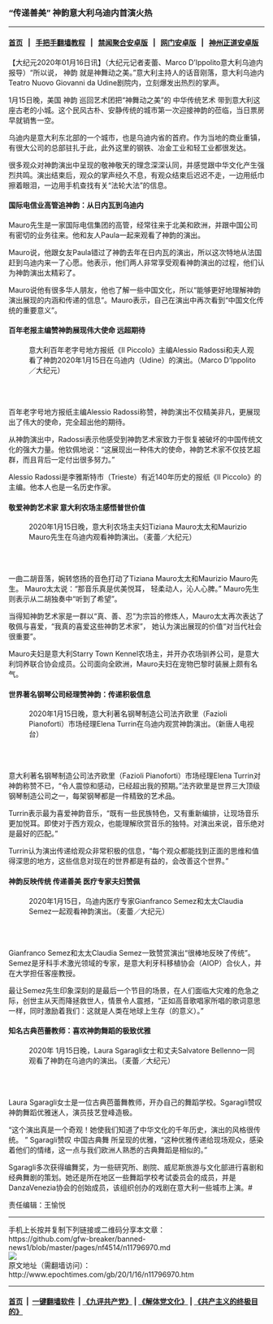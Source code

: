 ### “传递善美” 神韵意大利乌迪内首演火热
------------------------

#### [首页](https://github.com/gfw-breaker/banned-news1/blob/master/README.md) &nbsp;&nbsp;|&nbsp;&nbsp; [手把手翻墙教程](https://github.com/gfw-breaker/guides/wiki) &nbsp;&nbsp;|&nbsp;&nbsp; [禁闻聚合安卓版](https://github.com/gfw-breaker/bn-android) &nbsp;&nbsp;|&nbsp;&nbsp; [网门安卓版](https://github.com/oGate2/oGate) &nbsp;&nbsp;|&nbsp;&nbsp; [神州正道安卓版](https://github.com/SzzdOgate/update) 



<div><p>
 【大纪元2020年01月16日讯】（大纪元记者麦蕾、Marco D’Ippolito意大利乌迪内报导）“所以说，
 <ok href="http://www.epochtimes.com/gb/tag/%E7%A5%9E%E9%9F%B5.html">
  神韵
 </ok>
 就是神舞动之美。”意大利主持人的话音刚落，意大利乌迪内Teatro Nuovo Giovanni da Udine剧院内，立刻爆发出热烈的掌声。
</p>
<p>
 1月15日晚，美国
 <ok href="http://www.epochtimes.com/gb/tag/%E7%A5%9E%E9%9F%B5.html">
  神韵
 </ok>
 巡回艺术团把“神舞动之美”的
 <ok href="http://www.epochtimes.com/gb/tag/%E4%B8%AD%E5%8D%8E%E4%BC%A0%E7%BB%9F%E8%89%BA%E6%9C%AF.html">
  中华传统艺术
 </ok>
 带到意大利这座古老的小城。这个民风古朴、安静传统的城市第一次迎接神韵的莅临，当日票房早就销售一空。
</p>
<p>
 乌迪内是意大利东北部的一个城市，也是乌迪内省的首府。作为当地的商业重镇， 有很大公司的总部驻扎于此，此外这里的钢铁、冶金工业和轻工业都很发达。
</p>
<p>
 很多观众对神韵演出中呈现的敬神敬天的理念深深认同，并感觉跟中华文化产生强烈共鸣。演出结束后，观众的掌声经久不息，有观众结束后迟迟不走，一边用纸巾擦着眼泪，一边用手机查找有关“法轮大法”的信息。
</p>
<h4>
 <strong>
  国际电信业高管追神韵：从日内瓦到乌迪内
 </strong>
</h4>
<p>
 Mauro先生是一家国际电信集团的高管，经常往来于北美和欧洲，并跟中国公司有密切的业务往来。他和友人Paula一起来观看了神韵的演出。
</p>
<p>
 Mauro说，他跟女友Paula错过了神韵去年在日内瓦的演出，所以这次特地从法国赶到乌迪内来一了心愿。他表示，他们两人非常享受观看神韵演出的过程，他们认为神韵演出太精彩了。
</p>
<p>
 Mauro说他有很多华人朋友，他也了解一些中国文化，所以“能够更好地理解神韵演出展现的内涵和传递的信息”。Mauro表示，自己在演出中再次看到“中国文化传统的重要意义”。
</p>
<h4>
 <strong>
  百年老报主编赞神韵展现伟大使命 远超期待
 </strong>
</h4>
<figure class="wp-caption aligncenter" id="attachment_11796768" style="width: 450px">
 <ok href="http://i.epochtimes.com/assets/uploads/2020/01/2001151756002639-e1579141959446.jpg">
  <img alt="" class="wp-image-11796768 size-medium" src="http://i.epochtimes.com/assets/uploads/2020/01/2001151756002639-450x300.jpg"/>
 </ok>
 <br/><figcaption class="wp-caption-text">
  意大利百年老字号地方报纸《Il Piccolo》主编Alessio Radossi和夫人观看了神韵2020年1月15日在乌迪内（Udine）的演出。（Marco D’Ippolito／大纪元）
 </figcaption><br/>
</figure><br/>
<p>
 百年老字号地方报纸主编Alessio Radossi称赞，神韵演出不仅精美非凡，更展现出了伟大的使命，完全超出他的期待。
</p>
<p>
 从神韵演出中，Radossi表示他感受到神韵艺术家致力于恢复被破坏的中国传统文化的强大力量。他钦佩地说：“这展现出一种伟大的使命，神韵艺术家不仅技艺超群，而且背后一定付出很多努力。”
</p>
<p>
 Alessio Radossi是李雅斯特市（Trieste）有近140年历史的报纸《Il Piccolo》的主编。他本人也是一名历史作家。
</p>
<h4>
 <strong>
  敬爱神韵艺术家 意大利农场主感悟普世价值
 </strong>
</h4>
<figure class="wp-caption aligncenter" id="attachment_11796675" style="width: 450px">
 <ok href="http://i.epochtimes.com/assets/uploads/2020/01/2001151815152639-e1579139469165.jpg">
  <img alt="" class="wp-image-11796675 size-medium" src="http://i.epochtimes.com/assets/uploads/2020/01/2001151815152639-450x300.jpg"/>
 </ok>
 <br/><figcaption class="wp-caption-text">
  2020年1月15日晚，意大利农场主夫妇Tiziana Mauro太太和Maurizio Mauro先生在乌迪内观看神韵演出。（麦蕾／大纪元）
 </figcaption><br/>
</figure><br/>
<p>
 一曲二胡音落，婉转悠扬的音色打动了Tiziana Mauro太太和Maurizio Mauro先生。 Mauro太太说：“那音乐真是优美悦耳， 轻柔动人，沁人心脾。” Mauro先生则表示从二胡独奏中“听到了希望”。
</p>
<p>
 当得知神韵艺术家是一群以“真、善、忍”为宗旨的修炼人，Mauro太太再次表达了敬佩与喜爱，“我真的喜爱这些神韵艺术家”， 她认为演出展现的价值“对当代社会很重要”。
</p>
<p>
 Mauro夫妇是意大利Starry Town Kennel农场主，并开办农场驯养公司，是意大利饲养联合协会成员。公司面向全欧洲，Mauro夫妇在宠物巴黎时装展上颇有名气。
</p>
<h4>
 <strong>
  世界著名钢琴公司经理赞神韵：传递积极信息
 </strong>
</h4>
<figure class="wp-caption aligncenter" id="attachment_11797015" style="width: 450px">
 <ok href="http://i.epochtimes.com/assets/uploads/2020/01/2001152056062639.jpg">
  <img alt="" class="wp-image-11797015 size-medium" src="http://i.epochtimes.com/assets/uploads/2020/01/2001152056062639-450x300.jpg"/>
 </ok>
 <br/><figcaption class="wp-caption-text">
  2020年1月15日晚，意大利著名钢琴制造公司法齐欧里（Fazioli Pianoforti）市场经理Elena Turrin在乌迪内观赏神韵演出。（新唐人电视台）
 </figcaption><br/>
</figure><br/>
<p>
 意大利著名钢琴制造公司法齐欧里（Fazioli Pianoforti）市场经理Elena Turrin对神韵称赞不已，“令人震惊和感动，已经超出我的预期。”法齐欧里是世界三大顶级钢琴制造公司之一，每架钢琴都是一件精致的艺术品。
</p>
<p>
 Turrin表示最为喜爱神韵音乐，“既有一些民族特色，又有重新编排，让现场音乐更加悦耳。即使对于西方观众，也能理解欣赏音乐的独特。对演出来说，音乐绝对是最好的匹配。”
</p>
<p>
 Turrin认为演出传递给观众非常积极的信息，“每个观众都能找到正面的思维和值得深思的地方，这些信息对现在的世界都是有益的，会改善这个世界。”
</p>
<h4>
 <strong>
  神韵反映传统 传递善美 医疗专家夫妇赞佩
 </strong>
</h4>
<figure class="wp-caption aligncenter" id="attachment_11796653" style="width: 450px">
 <ok href="http://i.epochtimes.com/assets/uploads/2020/01/2001151815042639.jpg">
  <img alt="" class="wp-image-11796653 size-medium" src="http://i.epochtimes.com/assets/uploads/2020/01/2001151815042639-450x300.jpg"/>
 </ok>
 <br/><figcaption class="wp-caption-text">
  2020年1月15日，乌迪内医疗专家Gianfranco Semez和太太Claudia Semez一起观看神韵演出。（麦蕾／大纪元）
 </figcaption><br/>
</figure><br/>
<p>
 Gianfranco Semez和太太Claudia Semez一致赞赏演出“很棒地反映了传统”。Semez是牙科手术激光领域的专家，是意大利牙科移植协会（AIOP）合伙人，并在大学担任客座教授。
</p>
<p>
 最让Semez先生印象深刻的是最后一个节目的场景，在人们面临大灾难的危急之际，创世主从天而降拯救世人，情景令人震撼，“正如高音歌唱家所唱的歌词意思一样，同时激励着我们：这就是人类在地球上生存（的意义）。”
</p>
<h4>
 <strong>
  知名古典芭蕾教师：喜欢神韵舞蹈的极致优雅
 </strong>
</h4>
<figure class="wp-caption aligncenter" id="attachment_11796646" style="width: 449px">
 <ok href="http://i.epochtimes.com/assets/uploads/2020/01/2001151815102639.jpg">
  <img alt="" class="wp-image-11796646" src="http://i.epochtimes.com/assets/uploads/2020/01/2001151815102639-600x400.jpg" title=""/>
 </ok>
 <br/><figcaption class="wp-caption-text">
  2020年 1月15日晚，Laura Sgaragli女士和丈夫Salvatore Bellenno一同观看了神韵在乌迪内的演出。（麦蕾／大纪元）
 </figcaption><br/>
</figure><br/>
<p>
 Laura Sgaragli女士是一位古典芭蕾舞教师，开办自己的舞蹈学校。Sgaragli赞叹神韵舞蹈优雅迷人，演员技艺登峰造极。
</p>
<p>
 “这个演出真是一个奇观！她使我们知道了中华文化的千年历史，演出的风格很传统。 ” Sgaragli赞叹
 <ok href="http://www.epochtimes.com/gb/tag/%E4%B8%AD%E5%9B%BD%E5%8F%A4%E5%85%B8%E8%88%9E.html">
  中国古典舞
 </ok>
 所呈现的优雅，“这种优雅传递给现场观众，感染着他们的情绪，这一点与我们欧洲人熟悉的古典舞蹈是相似的。”
</p>
<p>
 Sgaragli多次获得编舞奖，为一些研究所、剧院、威尼斯旅游与文化部进行喜剧和经典舞剧的策划。她还是所在地区一些舞蹈学校考试委员会的成员，并是DanzaVenezia协会的创始成员，该组织创办的戏剧在意大利一些城市上演。#
</p>
<p>
 责任编辑：王愉悦
</p>
<p>
</p>
</div>
<hr/>
手机上长按并复制下列链接或二维码分享本文章：<br/>
https://github.com/gfw-breaker/banned-news1/blob/master/pages/nf4514/n11796970.md <br/>
<a href='https://github.com/gfw-breaker/banned-news1/blob/master/pages/nf4514/n11796970.md'><img src='https://github.com/gfw-breaker/banned-news1/blob/master/pages/nf4514/n11796970.md.png'/></a> <br/>
原文地址（需翻墙访问）：http://www.epochtimes.com/gb/20/1/16/n11796970.htm


------------------------
#### [首页](https://github.com/gfw-breaker/banned-news1/blob/master/README.md) &nbsp;|&nbsp; [一键翻墙软件](https://github.com/gfw-breaker/nogfw/blob/master/README.md) &nbsp;| [《九评共产党》](https://github.com/gfw-breaker/9ping.md/blob/master/README.md#九评之一评共产党是什么) | [《解体党文化》](https://github.com/gfw-breaker/jtdwh.md/blob/master/README.md) | [《共产主义的终极目的》](https://github.com/gfw-breaker/gczydzjmd.md/blob/master/README.md)


<img src='http://gfw-breaker.win/banned-news/pages/nf4514/n11796970.md' width='0px' height='0px'/>